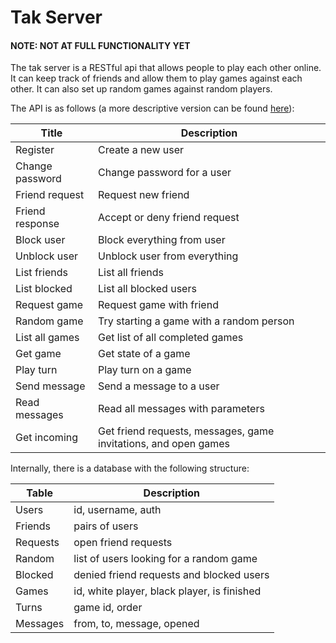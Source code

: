 Tak Server
==========

#### NOTE: NOT AT FULL FUNCTIONALITY YET

The tak server is a RESTful api that allows people to play each other online.
It can keep track of friends and allow them to play games against each other.
It can also set up random games against random players.

The API is as follows (a more descriptive version can be found [here](api.md)):

| Title           | Description                                                             |
|-----------------|-------------------------------------------------------------------------|
| Register        | Create a new user                                                       |
| Change password | Change password for a user                                              |
| Friend request  | Request new friend                                                      |
| Friend response | Accept or deny friend request                                           |
| Block user      | Block everything from user                                              |
| Unblock user    | Unblock user from everything                                            |
| List friends    | List all friends                                                        |
| List blocked    | List all blocked users                                                  |
| Request game    | Request game with friend                                                |
| Random game     | Try starting a game with a random person                                |
| List all games  | Get list of all completed games                                         |
| Get game        | Get state of a game                                                     |
| Play turn       | Play turn on a game                                                     |
| Send message    | Send a message to a user                                                |
| Read messages   | Read all messages with parameters                                       |
| Get incoming    | Get friend requests, messages, game invitations, and open games         |

Internally, there is a database with the following structure:

| Table     | Description                                           |
|-----------|-------------------------------------------------------|
| Users     | id, username, auth                                    |
| Friends   | pairs of users                                        |
| Requests  | open friend requests                                  |
| Random    | list of users looking for a random game               |
| Blocked   | denied friend requests and blocked users              |
| Games     | id, white player, black player, is finished           |
| Turns     | game id, order                                        |
| Messages  | from, to, message, opened                             |
